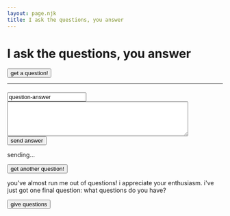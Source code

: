 ```yaml
---
layout: page.njk
title: I ask the questions, you answer
---
```



# I ask the questions, you answer 
<link rel="stylesheet" href="/assets/q-and-a-styles.css">

<button class ="get-question rounded-xl py-px px-4 text-2xl border-1 border-onwardFontColor bg-onwardPurplish" type="submit">get a question!</button>

<hr class=invisible>
<h4 class="question"></h4>
<form class = "gform invisible" id = "response-form" action="https://script.google.com/macros/s/AKfycbzH7a7E5Dax5FW--3qLomuzciDDZtvV7CDFbDkQCm_kjMX_4kFgA5He/exec" method="POST">
  <input type="text" id="what-question" name="question" class = "hidden" value="question-answer">
  <textarea name="answer" rows="5" cols="50"  class = "px-2 py-0.5 rounded border-1 border-onwardVeryDarkBlue font-spacious bg-white" required></textarea>
  <br>
  <button type="submit" class="text-sm py-px px-4 rounded-xl border-1 border-onwardVeryDarkBlue bg-onwardPurplish">send answer</button>
</form>
<p id="js-form-sending" class="hidden">sending...</p>
<p id="js-form-response"></p>
<button class ="get-another-question hidden text-sm py-px px-4 rounded-xl border-1 border-onwardVeryDarkBlue bg-onwardPurplish" type="submit">get another question!</button>
<p class = "out-of-questions hidden"> you've almost run me out of questions! i appreciate your enthusiasm. i've just got one final question: what questions do you have? </p>
<button class ="give-questions hidden nice-btn" type="submit">give questions</button>

 <!-- background-color: var(--veryLightBlue);;
  font-family: sans-serif;
  border: 1.5px solid var(--veryDarkBlue);
  border-radius: 4px; -->


<script type="text/javascript">
  var questionsList = {{questions}};
  var toEnd = false;

  function giveQuestion(){
    document.getElementById("js-form-response").innerHTML=""
    this.classList.add("hidden");
    var itemIndex = Math.floor(Math.random() * questionsList.length)
    var item = questionsList[itemIndex];
    questionsList.splice(itemIndex, 1);
    document.querySelector("hr").classList.remove("invisible");
    document.querySelector(".question").innerText = item;
    document.querySelector("#response-form").classList.remove("invisible");
  }

  function receiveQuestions(){
    document.getElementById("js-form-response").innerHTML=""
    document.querySelector(".out-of-questions").classList.add("hidden");
    document.querySelector(".give-questions").classList.add("hidden");
    document.querySelector(".question").innerText = "what questions do you have?"
    document.querySelector("#response-form").classList.remove("invisible");
    toEnd = true;
  }

  document.querySelector(".get-question").addEventListener("click", giveQuestion);
  document.querySelector(".get-another-question").addEventListener("click", giveQuestion);
  document.querySelector(".give-questions").addEventListener("click", receiveQuestions);
  </script>

  <script type="text/javascript">
    (function() {
      // get all data in form and return object
      function getFormData(form) {
        var elements = form.elements;
        var honeypot;

        var fields = Object.keys(elements).filter(function(k) {
          if (elements[k].name === "honeypot") {
            honeypot = elements[k].value;
            return false;
          }
          return true;
        }).map(function(k) {
          if(elements[k].name !== undefined) {
            return elements[k].name;
          // special case for Edge's html collection
          }else if(elements[k].length > 0){
            return elements[k].item(0).name;
          }
        }).filter(function(item, pos, self) {
          return self.indexOf(item) == pos && item;
        });

        var formData = {};
        fields.forEach(function(name){
          var element = elements[name];

          // singular form elements just have one value
          formData[name] = element.value;

          // when our element has multiple items, get their values
          if (element.length) {
            var data = [];
            for (var i = 0; i < element.length; i++) {
              var item = element.item(i);
              if (item.checked || item.selected) {
                data.push(item.value);
              }
            }
            formData[name] = data.join(', ');
          }
        });

        // add form-specific values into the data
        formData.formDataNameOrder = JSON.stringify(fields);
        formData.formGoogleSheetName = form.dataset.sheet || "responses"; // default sheet name
        formData.formGoogleSendEmail
          = form.dataset.email || ""; // no email by default

        return {data: formData, honeypot: honeypot};
      }

      function handleFormSubmit(event) {  // handles form submit without any jquery
        event.preventDefault();           // we are submitting via xhr below

        document.getElementById("what-question").value = document.getElementsByClassName("question")[0].innerHTML;

        var form = event.target;
        var formData = getFormData(form);
        var data = formData.data;

        // If a honeypot field is filled, assume it was done so by a spam bot.
        if (formData.honeypot) {
          return false;
        }

        // disableAllButtons(form);
        document.getElementById("js-form-sending").classList.remove("hidden")
        var url = form.action;
        var xhr = new XMLHttpRequest();
        xhr.open('POST', url);
        // xhr.withCredentials = true;
        xhr.setRequestHeader("Content-Type", "application/x-www-form-urlencoded");
        xhr.onreadystatechange = function() {
            document.getElementById("js-form-sending").classList.add("hidden")
            if (xhr.readyState === 4 && xhr.status === 200) {
              form.reset();
              document.querySelector(".question").innerText="";
              document.querySelector("#response-form").classList.add("invisible");
              if (toEnd === false){
                document.getElementById("js-form-response").innerHTML = "thanks for the answer :)";
                console.log(questionsList.length);
                if (questionsList.length>0){
                  document.querySelector(".get-another-question").classList.remove("hidden");
                } else{
                  document.querySelector(".out-of-questions").classList.remove("hidden");
                  document.querySelector(".give-questions").classList.remove("hidden");
                }
              } else{
                document.getElementById("js-form-response").innerHTML = ":)";
              }

            }
        };
        // url encode form data for sending as post data
        var encoded = Object.keys(data).map(function(k) {
            return encodeURIComponent(k) + "=" + encodeURIComponent(data[k]);
        }).join('&');
        xhr.send(encoded);
      }

      function loaded() {
        // bind to the submit event of our form
        var forms = document.querySelectorAll("form.gform");
        for (var i = 0; i < forms.length; i++) {
          forms[i].addEventListener("submit", handleFormSubmit, false);
        }
      };
      document.addEventListener("DOMContentLoaded", loaded, false);

      function disableAllButtons(form) {
        var buttons = form.querySelectorAll("button");
        for (var i = 0; i < buttons.length; i++) {
          buttons[i].disabled = true;
        }
      }
    })();

  </script>



